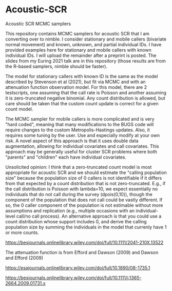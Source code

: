 # Acoustic-SCR
Acoustic SCR MCMC samplers

This repository contains MCMC samplers for acoustic SCR that I am converting over to nimble. I consider stationary and mobile callers (bivariate normal movement) and known, unknown, and partial individual IDs. I have provided examples here for stationary and mobile callers with known individual IDs. I will upload the remainder after a preprint is posted. The slides from my Euring 2021 talk are in this repository (those results are from the R-based samplers, nimble should be faster).

The model for stationary callers with known ID is the same as the model described by Stevenson et al (2021), but fit via MCMC and with an attenuation function observation model. For this model, there are 2 testscripts, one assuming that the call rate is Poisson and another assuming it is zero-truncated negative binomial. Any count distribution is allowed, but care should be taken that the custom count update is correct for a given count model.

The MCMC sampler for mobile callers is more complicated and is very "hard coded", meaning that many modifications to the BUGS code will require changes to the custom Metropolis-Hastings updates. Also, it requires some tuning by the user. Use and especially modify at your own risk. A novel aspect of this approach is that it uses double data augmentation, allowing for individual covariates and call covariates. This approach may be generally useful for cluster SCR problems where both "parents" and "children" each have individual covariates.

Unsolicited opinion: I think that a zero-truncated count model is most appropriate for acoustic SCR and we should estimate the "calling population size" because the population size of 0 callers is not identifiable if it differs from that expected by a count distribution that is not zero-truncated. E.g., if the call distribution is Poisson with lambda=10, we expect essentially no individuals that do not call during the survey (dpois(0,10)), though the component of the population that does not call could be vastly different. If so, the 0 caller component of the population is not estimable without more assumptions and replication (e.g., multiple occasions with an individual-level call/no call process). An alternative approach is that you could use a count distribution whose support includes 0, and derive the calling population size by summing the individuals in the model that currenly have 1 or more counts.

https://besjournals.onlinelibrary.wiley.com/doi/full/10.1111/2041-210X.13522

The attenuation function is from Efford and Dawson (2009) and Dawson and Efford (2009)

https://esajournals.onlinelibrary.wiley.com/doi/full/10.1890/08-1735.1

https://besjournals.onlinelibrary.wiley.com/doi/full/10.1111/j.1365-2664.2009.01731.x